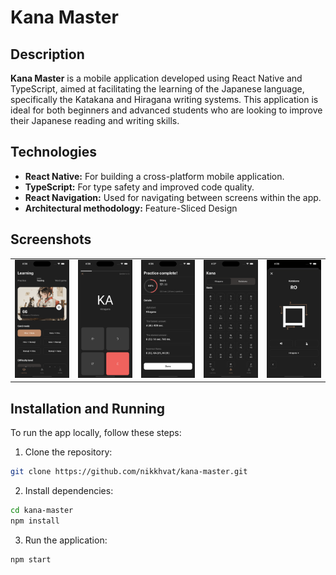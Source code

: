 # Kana Master

## Description

**Kana Master** is a mobile application developed using React Native and TypeScript, aimed at facilitating the learning of the Japanese language, specifically the Katakana and Hiragana writing systems. This application is ideal for both beginners and advanced students who are looking to improve their Japanese reading and writing skills.


## Technologies

- **React Native:** For building a cross-platform mobile application.
- **TypeScript:** For type safety and improved code quality.
- **React Navigation:** Used for navigating between screens within the app.
- **Architectural methodology:** Feature-Sliced Design

## Screenshots

<table>
  <tr>
    <td><img src="docs/image/1.png" /></td>
    <td><img src="docs/image/2.png" /></td>
    <td><img src="docs/image/3.png" /></td>
    <td><img src="docs/image/4.png" /></td>
    <td><img src="docs/image/5.png" /></td>
  </tr>
</table>

## Installation and Running

To run the app locally, follow these steps:

1. Clone the repository:

```sh
git clone https://github.com/nikkhvat/kana-master.git
```

2. Install dependencies:

```sh
cd kana-master
npm install
```

3. Run the application:


```sh
npm start
```